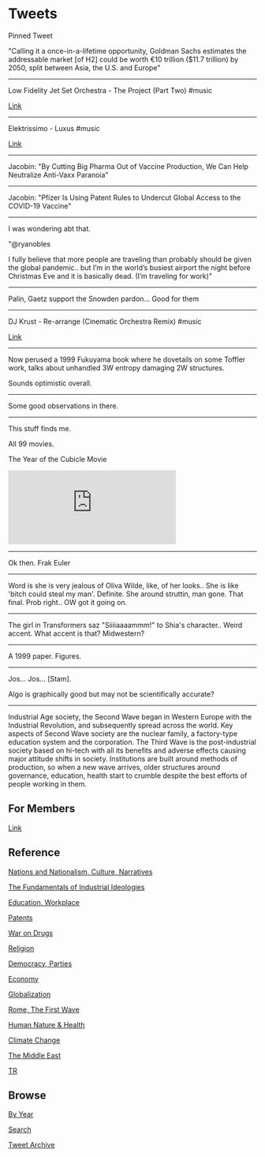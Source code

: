 # Tweets

Pinned Tweet

"Calling it a once-in-a-lifetime opportunity, Goldman Sachs estimates
the addressable market [of H2] could be worth €10 trillion ($11.7
trillion) by 2050, split between Asia, the U.S. and Europe"

---

Low Fidelity Jet Set Orchestra - The Project (Part Two) \#music

[Link](https://youtu.be/vZB_jXppg0g)

---

Elektrissimo - Luxus \#music

[Link](https://youtu.be/vRolwEY7V4U)

---

Jacobin: "By Cutting Big Pharma Out of Vaccine Production, We Can Help Neutralize Anti-Vaxx Paranoia"

---

Jacobin: "Pfizer Is Using Patent Rules to Undercut Global Access to the COVID-19 Vaccine"

---

I was wondering abt that.

"@ryanobles

I fully believe that more people are traveling than probably should be
given the global pandemic..  but I’m in the world’s busiest airport
the night before Christmas Eve and it is basically dead. (I’m
traveling for work)"

---

Palin, Gaetz support the Snowden pardon... Good for them

---

DJ Krust - Re-arrange (Cinematic Orchestra Remix) \#music

[Link](https://youtu.be/QjmC3IfSOc8?t=273)

---

Now perused a 1999 Fukuyama book where he dovetails on some Toffler
work, talks about unhandled 3W entropy damaging 2W structures.

Sounds optimistic overall.

---

Some good observations in there.

---

This stuff finds me.

All 99 movies.

The Year of the Cubicle Movie

<iframe width="340" src="https://www.youtube.com/embed/RuZKG77vANU" frameborder="0" allow="accelerometer; autoplay; clipboard-write; encrypted-media; gyroscope; picture-in-picture" allowfullscreen></iframe>

---

Ok then. Frak Euler

---

Word is she is very jealous of Oliva Wilde, like, of her looks.. She
is like 'bitch could steal my man'. Definite. She around struttin, man
gone. That final. Prob right.. OW got it going on.

---

The girl in Transformers saz "Siiiiaaaammm!" to Shia's
character.. Weird accent. What accent is that?  Midwestern?

---

A 1999 paper. Figures.

---

Jos... Jos... [Stam].

Algo is graphically good but may not be scientifically accurate?

---

Industrial Age society, the Second Wave began in Western Europe with
the Industrial Revolution, and subsequently spread across the
world. Key aspects of Second Wave society are the nuclear family, a
factory-type education system and the corporation. The Third Wave is
the post-industrial society based on hi-tech with all its benefits and
adverse effects causing major attitude shifts in society. Institutions
are built around methods of production, so when a new wave arrives,
older structures around governance, education, health start to crumble
despite the best efforts of people working in them.

## For Members

[Link](https://thirdwave-members.herokuapp.com)

## Reference

[Nations and Nationalism, Culture, Narratives](/2013/02/nations-and-nationalism.md)

[The Fundamentals of Industrial Ideologies](/2011/04/fundamentals-of-industrial-ideologies.md)

[Education, Workplace](2017/09/education-workplace.md)

[Patents](/2018/09/patents.md)

[War on Drugs](/2019/11/war-on-drugs.md)

[Religion](/2015/04/god-religion.md)

[Democracy, Parties](/2016/11/democracy.md)

[Economy](/2018/05/economy.md)

[Globalization](/2018/09/globalization.md)

[Rome, The First Wave](/2017/12/rome.md)

[Human Nature & Health](/2020/07/human-nature.md)

[Climate Change](/2018/12/climate.md)

[The Middle East](/2019/07/middleeast.md)

[TR](../tr)

## Browse

[By Year](years.md)

[Search](search.html)

[Tweet Archive](/tweets/README.md)



